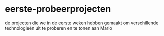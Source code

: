 # eerste-probeerprojecten
de projecten die we in de eerste weken hebben gemaakt om verschillende technologieën uit te proberen en te tonen aan Mario
